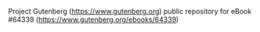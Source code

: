 Project Gutenberg (https://www.gutenberg.org) public repository for
eBook #64339 (https://www.gutenberg.org/ebooks/64339)
